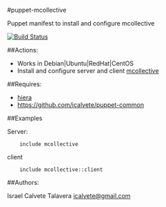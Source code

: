#puppet-mcollective

Puppet manifest to install and configure mcollective

[![Build Status](https://secure.travis-ci.org/icalvete/puppet-mcollective.png)](http://travis-ci.org/icalvete/puppet-mcollective)

##Actions:

* Works in Debian|Ubuntu|RedHat|CentOS
* Install and configure server and client [mcollective](http://puppetlabs.com/mcollective)

##Requires:

* [hiera](http://docs.puppetlabs.com/hiera/1/index.html)
* https://github.com/icalvete/puppet-common

##Examples

Server:

```puppet
    include mcollective
```

client

```puppet
    include mcollective::client
```

##Authors:

Israel Calvete Talavera <icalvete@gmail.com>
